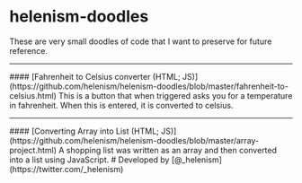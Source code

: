 # helenism-doodles
These are very small doodles of code that I want to preserve for future reference.
<hr>
#### [Fahrenheit to Celsius converter (HTML; JS)](https://github.com/helenism/helenism-doodles/blob/master/fahrenheit-to-celsius.html)
This is a button that when triggered asks you for a temperature in fahrenheit. When this is entered, it is converted to celsius.
<hr>
#### [Converting Array into List (HTML; JS)](https://github.com/helenism/helenism-doodles/blob/master/array-project.html)
A shopping list was written as an array and then converted into a list using JavaScript.
#
Developed by [@_helenism](https://twitter.com/_helenism)
